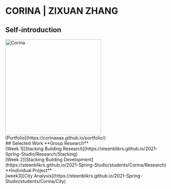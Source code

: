 # CORINA | ZIXUAN ZHANG

## Self-introduction
<img alt="Corina" src="https://github.com/steenblikrs/2021-Spring-Studio/blob/gh-pages/students/Corina/self.gif?raw=true" width="300">
 <br>
 [Portfolio](https://corinaaaa.github.io/portfolio/)



 <br>
## Selected Work 
**Group Research** <br> 
 [Week 1][Stacking Building Research](https://steenblikrs.github.io/2021-Spring-Studio/Research/Stacking)
 <br>
 [Week 2][Stacking Building Development](https://steenblikrs.github.io/2021-Spring-Studio/students/Corina/Research)
 <br>
**Individual Project** <br>
 [week3][City Analysis](https://steenblikrs.github.io/2021-Spring-Studio/students/Corina/City)
 <br>  
